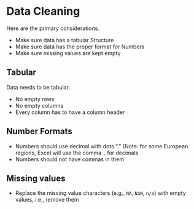 # Data Cleaning

Here are the primary considerations.

* Make sure data has a tabular Structure
* Make sure data has the proper format for Numbers
* Make sure missing values are kept empty

## Tabular
Data needs to be tabular.

* No empty rows 
* No empty columns
* Every column has to have a column header

## Number Formats

* Numbers should use decimal with dots "." (Note: for some European regions, Excel will use the comma `,` for decimals
* Numbers should not have commas in them

## Missing values

* Replace the missing value characters (e.g., `NA`, `NaN`, `n/a`) with empty values, i.e., remove them
